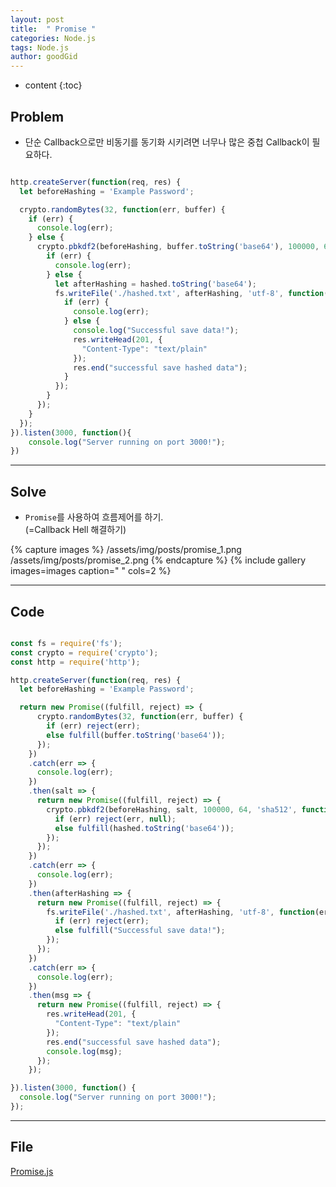 ```yaml
---
layout: post
title:  " Promise "
categories: Node.js
tags: Node.js
author: goodGid
---
```

* content
{:toc}


## Problem

* 단순 Callback으로만 비동기를 동기화 시키려면 너무나 많은 중첩 Callback이 필요하다.

``` js

http.createServer(function(req, res) {
  let beforeHashing = 'Example Password';

  crypto.randomBytes(32, function(err, buffer) {
    if (err) {
      console.log(err);
    } else {
      crypto.pbkdf2(beforeHashing, buffer.toString('base64'), 100000, 64, 'sha512', function(err, hashed) {
        if (err) {
          console.log(err);
        } else {
          let afterHashing = hashed.toString('base64');
          fs.writeFile('./hashed.txt', afterHashing, 'utf-8', function(err) {
            if (err) {
              console.log(err);
            } else {
              console.log("Successful save data!");
              res.writeHead(201, {
                "Content-Type": "text/plain"
              });
              res.end("successful save hashed data");
            }
          });
        }
      });
    }
  });
}).listen(3000, function(){
	console.log("Server running on port 3000!");
})

```

---

## Solve 

* `Promise`를 사용하여 흐름제어를 하기. <br> (=Callback Hell 해결하기)

{% capture images %}
	/assets/img/posts/promise_1.png
	/assets/img/posts/promise_2.png
{% endcapture %}
{% include gallery images=images caption=" " cols=2 %}


---

## Code
``` js

const fs = require('fs');
const crypto = require('crypto');
const http = require('http');

http.createServer(function(req, res) {
  let beforeHashing = 'Example Password';

  return new Promise((fulfill, reject) => {
      crypto.randomBytes(32, function(err, buffer) {
        if (err) reject(err);
        else fulfill(buffer.toString('base64'));
      });
    })
    .catch(err => {
      console.log(err);
    })
    .then(salt => {
      return new Promise((fulfill, reject) => {
        crypto.pbkdf2(beforeHashing, salt, 100000, 64, 'sha512', function(err, hashed) {
          if (err) reject(err, null);
          else fulfill(hashed.toString('base64'));
        });
      });
    })
    .catch(err => {
      console.log(err);
    })
    .then(afterHashing => {
      return new Promise((fulfill, reject) => {
        fs.writeFile('./hashed.txt', afterHashing, 'utf-8', function(err) {
          if (err) reject(err);
          else fulfill("Successful save data!");
        });
      });
    })
    .catch(err => {
      console.log(err);
    })
    .then(msg => {
      return new Promise((fulfill, reject) => {
        res.writeHead(201, {
          "Content-Type": "text/plain"
        });
        res.end("successful save hashed data");
        console.log(msg);
      });
    });

}).listen(3000, function() {
  console.log("Server running on port 3000!");
});

```

---

## File

[Promise.js](https://github.com/goodGid/Node.js/blob/master/Source/promise.js)
